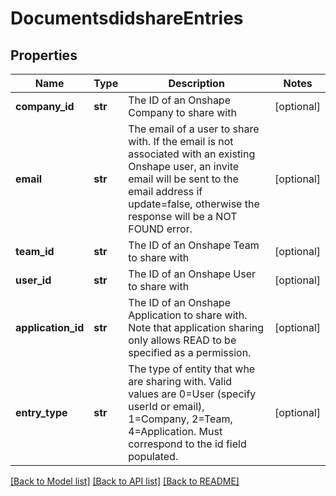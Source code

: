 # DocumentsdidshareEntries

## Properties
Name | Type | Description | Notes
------------ | ------------- | ------------- | -------------
**company_id** | **str** | The ID of an Onshape Company to share with | [optional] 
**email** | **str** | The email of a user to share with. If the email is not     associated with an existing Onshape user, an invite email will be sent to the email address if update&#x3D;false,     otherwise the response will be a NOT FOUND error. | [optional] 
**team_id** | **str** | The ID of an Onshape Team to share with | [optional] 
**user_id** | **str** | The ID of an Onshape User to share with | [optional] 
**application_id** | **str** | The ID of an Onshape Application to share with.     Note that application sharing only allows READ to be specified as a permission. | [optional] 
**entry_type** | **str** | The type of entity that whe are sharing with. Valid values are      0&#x3D;User (specify userId or email), 1&#x3D;Company, 2&#x3D;Team, 4&#x3D;Application. Must correspond to the id field populated. | [optional] 

[[Back to Model list]](../README.md#documentation-for-models) [[Back to API list]](../README.md#documentation-for-api-endpoints) [[Back to README]](../README.md)


